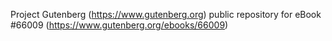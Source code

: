 Project Gutenberg (https://www.gutenberg.org) public repository for
eBook #66009 (https://www.gutenberg.org/ebooks/66009)

